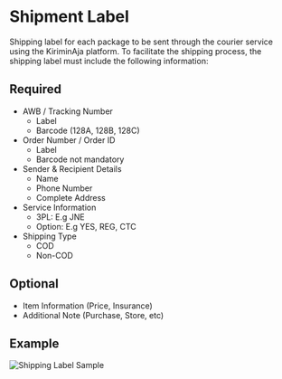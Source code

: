 # Shipment Label
Shipping label for each package to be sent through the courier service using the KiriminAja platform. To facilitate the shipping process, the shipping label must include the following information:

## Required
- AWB / Tracking Number
  - Label
  - Barcode (128A, 128B, 128C)
- Order Number / Order ID
  - Label
  - Barcode not mandatory
- Sender & Recipient Details
  - Name
  - Phone Number
  - Complete Address
- Service Information
  - 3PL: E.g JNE
  - Option: E.g YES, REG, CTC
- Shipping Type
  - COD
  - Non-COD

## Optional
- Item Information (Price, Insurance)
- Additional Note (Purchase, Store, etc)

## Example
![Shipping Label Sample](/img/shipping-label-1.png)
